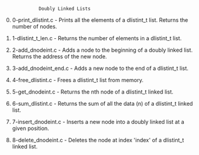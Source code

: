 			     Doubly Linked Lists
0. 0-print_dlistint.c - Prints all the elements of a dlistint_t list. Returns the number of nodes.

1. 1-dlistint_t_len.c - Returns the number of elements in a dlistint_t list.

2. 2-add_dnodeint.c - Adds a node to the beginning of a doubly linked list. Returns the address of the new node.

3. 3-add_dnodeint_end.c - Adds a new node to the end of a dlistint_t list.

4. 4-free_dlistint.c - Frees a dlistint_t list from memory.

5. 5-get_dnodeint.c - Returns the nth node of a dlistint_t linked list.

6. 6-sum_dlistint.c - Returns the sum of all the data (n) of a dlistint_t linked list.

7. 7-insert_dnodeint.c - Inserts a new node into a doubly linked list at a given position.

8. 8-delete_dnodeint.c - Deletes the node at index 'index' of a dlistint_t linked list.
